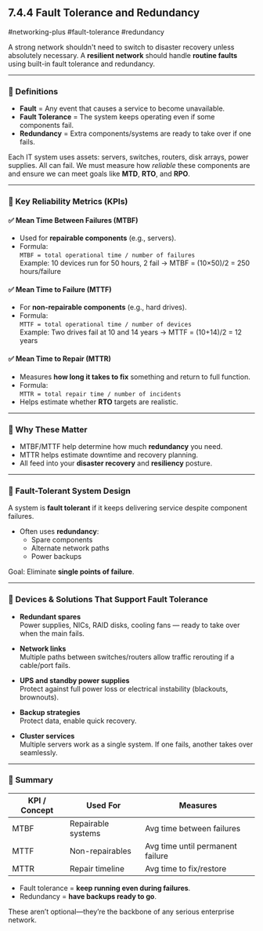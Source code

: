 ## 7.4.4 Fault Tolerance and Redundancy  
#networking-plus #fault-tolerance #redundancy 

A strong network shouldn't need to switch to disaster recovery unless absolutely necessary. A **resilient network** should handle **routine faults** using built-in fault tolerance and redundancy.

---

### 🧱 Definitions

- **Fault** = Any event that causes a service to become unavailable.
- **Fault Tolerance** = The system keeps operating even if some components fail.
- **Redundancy** = Extra components/systems are ready to take over if one fails.

Each IT system uses assets: servers, switches, routers, disk arrays, power supplies. All can fail. We must measure how *reliable* these components are and ensure we can meet goals like **MTD**, **RTO**, and **RPO**.

---

### 🔢 Key Reliability Metrics (KPIs)

#### ✅ Mean Time Between Failures (MTBF)
- Used for **repairable components** (e.g., servers).
- Formula:  
  `MTBF = total operational time / number of failures`  
  Example: 10 devices run for 50 hours, 2 fail → MTBF = (10×50)/2 = 250 hours/failure

#### ✅ Mean Time to Failure (MTTF)
- For **non-repairable components** (e.g., hard drives).
- Formula:  
  `MTTF = total operational time / number of devices`  
  Example: Two drives fail at 10 and 14 years → MTTF = (10+14)/2 = 12 years

#### ✅ Mean Time to Repair (MTTR)
- Measures **how long it takes to fix** something and return to full function.
- Formula:  
  `MTTR = total repair time / number of incidents`
- Helps estimate whether **RTO** targets are realistic.

---

### 🧱 Why These Matter

- MTBF/MTTF help determine how much **redundancy** you need.
- MTTR helps estimate downtime and recovery planning.
- All feed into your **disaster recovery** and **resiliency** posture.

---

### 🔁 Fault-Tolerant System Design

A system is **fault tolerant** if it keeps delivering service despite component failures.

- Often uses **redundancy**:
  - Spare components
  - Alternate network paths
  - Power backups

Goal: Eliminate **single points of failure**.

---

### 🧰 Devices & Solutions That Support Fault Tolerance

- **Redundant spares**  
  Power supplies, NICs, RAID disks, cooling fans — ready to take over when the main fails.

- **Network links**  
  Multiple paths between switches/routers allow traffic rerouting if a cable/port fails.

- **UPS and standby power supplies**  
  Protect against full power loss or electrical instability (blackouts, brownouts).

- **Backup strategies**  
  Protect data, enable quick recovery.

- **Cluster services**  
  Multiple servers work as a single system. If one fails, another takes over seamlessly.

---

### 🧠 Summary

| KPI / Concept | Used For            | Measures                        |
|---------------|---------------------|----------------------------------|
| MTBF          | Repairable systems  | Avg time between failures        |
| MTTF          | Non-repairables     | Avg time until permanent failure |
| MTTR          | Repair timeline     | Avg time to fix/restore          |

- Fault tolerance = **keep running even during failures**.
- Redundancy = **have backups ready to go**.

These aren’t optional—they’re the backbone of any serious enterprise network.

